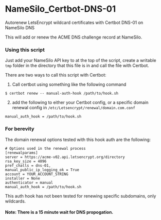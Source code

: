 # NameSilo_Certbot-DNS-01
Autorenew LetsEncrypt wildcard certificates with Certbot DNS-01 on NameSilo DNS

This will add or renew the ACME DNS challenge record at NameSilo. 

### Using this script
Just add your NameSilo API key to at the top of the script, create a writable `tmp` folder in the directory that this file is in and call the file with Certbot.

There are two ways to call this script with Certbot:
1.  Call certbot using something like the following command
```
$ certbot renew -- manual-auth-hook /path/to/hook.sh
```
2.  add the following to either your Certbot config, or a specific domain renewal config in `/etc/Letsencrypt/renewal/domain.com.conf`
```
manual_auth_hook = /path/to/hook.sh
```
### For berevity
The domain renewal options tested with this hook auth are the following:
```
# Options used in the renewal process
[renewalparams]
server = https://acme-v02.api.letsencrypt.org/directory
rsa_key_size = 4096
pref_challs = dns-01,
manual_public_ip_logging_ok = True
account = YOUR_ACCOUNT_STRING
installer = None
authenticator = manual
manual_auth_hook = /path/to/hook.sh
```
This auth hook has not been tested for renewing specific subdomains, only wildcards.
#### Note: There is a 15 minute wait for DNS propogation.
